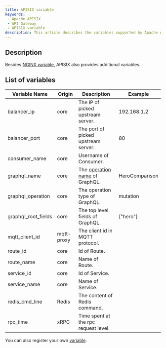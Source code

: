 ```yaml
---
title: APISIX variable
keywords:
 - Apache APISIX
 - API Gateway
 - APISIX variable
description: This article describes the variables supported by Apache APISIX.
---
```


<!--
#
# Licensed to the Apache Software Foundation (ASF) under one or more
# contributor license agreements.  See the NOTICE file distributed with
# this work for additional information regarding copyright ownership.
# The ASF licenses this file to You under the Apache License, Version 2.0
# (the "License"); you may not use this file except in compliance with
# the License.  You may obtain a copy of the License at
#
#     http://www.apache.org/licenses/LICENSE-2.0
#
# Unless required by applicable law or agreed to in writing, software
# distributed under the License is distributed on an "AS IS" BASIS,
# WITHOUT WARRANTIES OR CONDITIONS OF ANY KIND, either express or implied.
# See the License for the specific language governing permissions and
# limitations under the License.
#
-->

## Description

Besides [NGINX variable](http://nginx.org/en/docs/varindex.html), APISIX also provides
additional variables.

## List of variables

|   Variable Name     |  Origin    | Description                                                                         | Example        |
|-------------------- | ---------- | ----------------------------------------------------------------------------------- | -------------  |
| balancer_ip         | core       | The IP of picked upstream server.                                                   | 192.168.1.2    |
| balancer_port       | core       | The port of picked upstream server.                                                 | 80             |
| consumer_name       | core       | Username of Consumer.                                                               |                |
| graphql_name        | core       | The [operation name](https://graphql.org/learn/queries/#operation-name) of GraphQL. | HeroComparison |
| graphql_operation   | core       | The operation type of GraphQL.                                                      | mutation       |
| graphql_root_fields | core       | The top level fields of GraphQL.                                                    | ["hero"]       |
| mqtt_client_id      | mqtt-proxy | The client id in MQTT protocol.                                                     |                |
| route_id            | core       | Id of Route.                                                                        |                |
| route_name          | core       | Name of Route.                                                                      |                |
| service_id          | core       | Id of Service.                                                                      |                |
| service_name        | core       | Name of Service.                                                                    |                |
| redis_cmd_line      | Redis      | The content of Redis command.                                                       |                |
| rpc_time            | xRPC       | Time spent at the rpc request level.                                                |                |

You can also register your own [variable](./plugin-develop.md#register-custom-variable).
